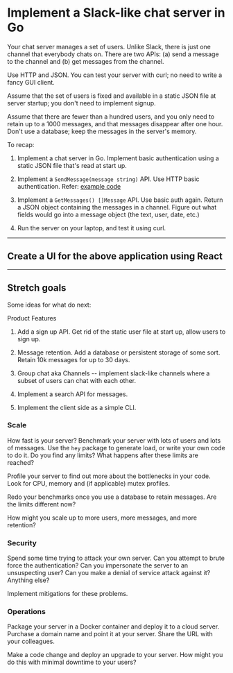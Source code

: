 # Implement a Slack-like chat server in Go

Your chat server manages a set of users. Unlike Slack, there is just one channel that everybody chats on. There are two APIs: (a) send a message to the channel and (b) get messages from the channel.

Use HTTP and JSON. You can test your server with curl; no need to write a fancy GUI client.

Assume that the set of users is fixed and available in a static JSON file at server startup; you don't need to implement signup.

Assume that there are fewer than a hundred users, and you only need to retain up to a 1000 messages, and that messages disappear after one hour. Don't use a database; keep the messages in the server's memory.

To recap:

1. Implement a chat server in Go. Implement basic authentication using a static JSON file that's read at start up.

2. Implement a `SendMessage(message string)` API. Use HTTP basic authentication. Refer: [example code](https://github.com/AgarwalConsulting/Go-Training/blob/master/examples/11-A-01-net/auth/basic/main.go)

3. Implement a `GetMessages() []Message` API. Use basic auth again. Return a JSON object containing the messages in a channel.
Figure out what fields would go into a message object (the text, user, date, etc.)

4. Run the server on your laptop, and test it using curl.

---

## Create a UI for the above application using React

---

## Stretch goals

Some ideas for what do next:

Product Features

1. Add a sign up API. Get rid of the static user file at start up, allow users to sign up.

2. Message retention. Add a database or persistent storage of some sort. Retain 10k messages for up to 30 days.

3. Group chat aka Channels -- implement slack-like channels where a subset of users can chat with each other.

4. Implement a search API for messages.

5. Implement the client side as a simple CLI.

### Scale

How fast is your server? Benchmark your server with lots of users and lots of messages. Use the `hey` package to generate load, or write your own code to do it. Do you find any limits? What happens after these limits are reached?

Profile your server to find out more about the bottlenecks in your code. Look for CPU, memory and (if applicable) mutex profiles.

Redo your benchmarks once you use a database to retain messages. Are the limits different now?

How might you scale up to more users, more messages, and more retention?

### Security

Spend some time trying to attack your own server. Can you attempt to brute force the authentication? Can you impersonate the server to an unsuspecting user? Can you make a denial of service attack against it? Anything else?

Implement mitigations for these problems.

### Operations

Package your server in a Docker container and deploy it to a cloud server. Purchase a domain name and point it at your server. Share the URL with your colleagues.

Make a code change and deploy an upgrade to your server. How might you do this with minimal downtime to your users?
